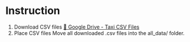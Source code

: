 # Instruction

1) Download CSV files
  [📁 Google Drive - Taxi CSV Files](https://drive.google.com/drive/folders/195CnEH870Chu0XISv3MgGWxB9q4UhfEt?usp=drive_link)
2) Place CSV files
  Move all downloaded .csv files into the all_data/ folder.

